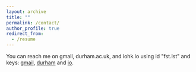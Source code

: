 ```yaml
---
layout: archive
title: ""
permalink: /contact/
author_profile: true
redirect_from:
  - /resume
---
```


You can reach me on gmail, durham.ac.uk, and iohk.io using id "fst.lst" and keys: <a class="dhtgD aw5Odc" href="https://keys.openpgp.org/vks/v1/by-fingerprint/AF86A7799FA0B97396B2A707C7B32F48806D29DF" rel="noopener" target="personal key">gmail</a>, <a class="dhtgD aw5Odc" href="https://keys.openpgp.org/vks/v1/by-fingerprint/B6D36B67687243989586191AD16A926EC5D8D0AF" rel="noopener" target="_blank">durham</a> and <a class="dhtgD aw5Odc" href="https://keys.openpgp.org/vks/v1/by-fingerprint/564DD11A0EF2A8FB338730BFCBF5E598FC1A8A99" rel="noopener" target="_blank"> io</a>.	
